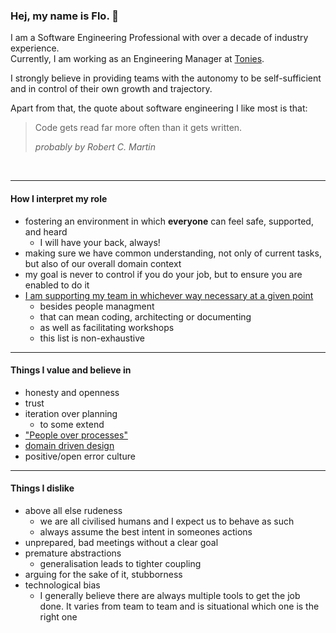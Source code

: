 ### Hej, my name is Flo. 👋

I am a Software Engineering Professional with over a decade of industry experience. <br>
Currently, I am working as an Engineering Manager at [Tonies](https://tonies.com/de-de/).

I strongly believe in providing teams with the autonomy to be self-sufficient and in control of their own growth and trajectory.
<br>

Apart from that, the quote about software engineering I like most is that:

> Code gets read far more often than it gets written.
>
> _probably by Robert C. Martin_
<br>

___

#### How I interpret my role

- fostering an environment in which __everyone__ can feel safe, supported, and heard
  - I will have your back, always!
- making sure we have common understanding, not only of current tasks, but also of our overall domain context
- my goal is never to control if you do your job, but to ensure you are enabled to do it
- [I am supporting my team in whichever way necessary at a given point](https://en.wikipedia.org/wiki/Servant_leadership)
  - besides people managment
  - that can mean coding, architecting or documenting
  - as well as facilitating workshops
  - this list is non-exhaustive
___

#### Things I value and believe in

- honesty and openness
- trust
- iteration over planning
  - to some extend
- ["People over processes"](https://agilemanifesto.org/)
- [domain driven design](https://en.wikipedia.org/wiki/Domain-driven_design)
- positive/open error culture

___

#### Things I dislike

- above all else rudeness
  - we are all civilised humans and I expect us to behave as such
  - always assume the best intent in someones actions
- unprepared, bad meetings without a clear goal
- premature abstractions
  - generalisation leads to tighter coupling
- arguing for the sake of it, stubborness
- technological bias
  - I generally believe there are always multiple tools to get the job done. It varies from team to team and is situational which one is the right one
